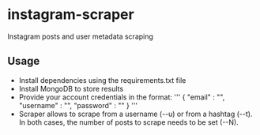 # instagram-scraper
Instagram posts and user metadata scraping

## Usage

- Install dependencies using the requirements.txt file
- Install MongoDB to store results
- Provide your account credentials in the format:
    '''
    {
    		"email" : "",
    		"username" : "",
    		"password" : ""
    }
    '''
- Scraper allows to scrape from a username (--u) or from a hashtag (--t). In both cases, the number of posts to scrape needs to be set (--N).
